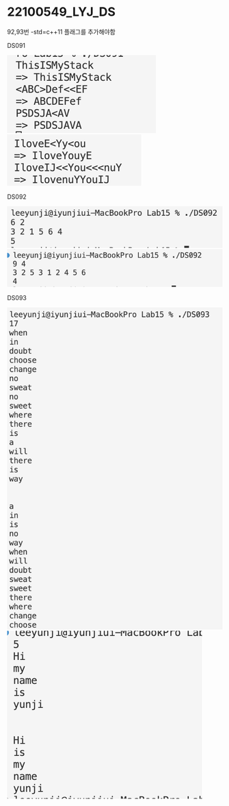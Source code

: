 # 22100549_LYJ_DS

92,93번 -std=c++11 플래그를 추가해야함


DS091

<img src="https://github.com/yunji-1ee/22100549_LYJ_DS/blob/main/Lab15/RESULT/DS091(1).png?raw=true">

<img src="https://github.com/yunji-1ee/22100549_LYJ_DS/blob/main/Lab15/RESULT/DS091(2).png?raw=true">



DS092

<img src="https://github.com/yunji-1ee/22100549_LYJ_DS/blob/main/Lab15/RESULT/DS092(1).png?raw=true">

<img src="https://github.com/yunji-1ee/22100549_LYJ_DS/blob/main/Lab15/RESULT/DS092(2).png?raw=true">


DS093

<img src="https://github.com/yunji-1ee/22100549_LYJ_DS/blob/main/Lab15/RESULT/DS093(1).png?raw=true">

<img src="https://github.com/yunji-1ee/22100549_LYJ_DS/blob/main/Lab15/RESULT/DS093(2).png?raw=true">



